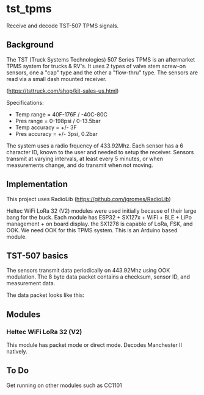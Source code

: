 # tst_tpms
Receive and decode TST-507 TPMS signals.

## Background

The TST (Truck Systems Technologies) 507 Series TPMS is an aftermarket TPMS system for trucks & RV's.  It uses 2 types of valve stem screw-on sensors, one a "cap" type and the other a "flow-thru" type.  The sensors are read via a small dash mounted receiver. 

(https://tsttruck.com/shop/kit-sales-us.html)

Specifications:
- Temp range = 40F-176F / -40C-80C
- Pres range = 0-198psi / 0-13.5bar
- Temp accuracy = +/- 3F
- Pres accuracy = +/- 3psi, 0.2bar

The system uses a radio frquency of 433.92Mhz.  Each sensor has a 6 character ID, known to the user and needed to setup the receiver.  Sensors transmit at varying intervals, at least every 5 minutes, or when measurements change, and do transmit when not moving.

## Implementation

This project uses RadioLib (https://github.com/jgromes/RadioLib)

Heltec WiFi LoRa 32 (V2) modules were used initially because of their large bang for the buck.  Each module has ESP32 + SX127x + WiFi + BLE + LiPo management + on board display.  the SX1278 is capable of LoRa, FSK, and OOK.  We need OOK for this TPMS system.  This is an Arduino based module.

## TST-507 basics

The sensors transmit data periodically on 443.92Mhz using OOK modulation.  The 8 byte data packet contains a checksum, sensor ID, and measurement data.

The data packet looks like this:

## Modules

### Heltec WiFi LoRa 32 (V2)

This module has packet mode or direct mode. Decodes Manchester II natively.

## To Do
Get running on other modules such as CC1101
